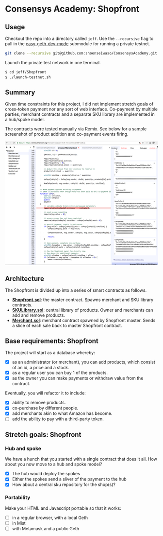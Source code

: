 # Consensys Academy: Shopfront

## Usage

Checkout the repo into a directory called `jeff`. Use the `--recursive` flag to pull in the [easy-geth-dev-mode](https://github.com/curvegrid/easy-geth-dev-mode) submodule for running a private testnet.

```sh
git clone --recursive git@github.com:shoenseiwaso/ConsensysAcademy.git ./jeff
```

Launch the private test network in one terminal.

```sh
$ cd jeff/Shopfront
$ ./launch-testnet.sh
```

## Summary

Given time constraints for this project, I did not implement stretch goals of cross-token payment nor any sort of web interface. Co-payment by multiple parties, merchant contracts and a separate SKU library are implemented in a hub/spoke model.

The contracts were tested manually via Remix. See below for a sample screenshot of product addition and co-payment events firing.

![Debugging Shopfront contracts in Remix](shopfront-remix-testing.png)

## Architecture

The Shopfront is divided up into a series of smart contracts as follows.

* **[Shopfront.sol](https://github.com/shoenseiwaso/ConsensysAcademy/blob/master/Shopfront/contracts/Shopfront.sol)**: the master contract. Spawns merchant and SKU library contracts.
* **[SKULibrary.sol](https://github.com/shoenseiwaso/ConsensysAcademy/blob/master/Shopfront/contracts/SKULibrary.sol)**: central library of products. Owner and merchants can add and remove products.
* **[Merchant.sol](https://github.com/shoenseiwaso/ConsensysAcademy/blob/master/Shopfront/contracts/Merchant.sol)**: merchant contract spawned by Shopfront master. Sends a slice of each sale back to master Shopfront contract.

## Base requirements: Shopfront

The project will start as a database whereby:
- [x] as an administrator (or merchant), you can add products, which consist of an id, a price and a stock.
- [x] as a regular user you can buy 1 of the products.
- [x] as the owner you can make payments or withdraw value from the contract.

Eventually, you will refactor it to include:
- [x] ability to remove products.
- [x] co-purchase by different people.
- [x] add merchants akin to what Amazon has become.
- [ ] add the ability to pay with a third-party token.

## Stretch goals: Shopfront

### Hub and spoke
We have a hunch that you started with a single contract that does it all. How about you now move to a hub and spoke model?

- [x] The hub would deploy the spokes
- [x] Either the spokes send a sliver of the payment to the hub
- [x] How about a central sku repository for the shop(s)?

### Portability
Make your HTML and Javascript portable so that it works:

- [ ] in a regular browser, with a local Geth
- [ ] in Mist
- [ ] with Metamask and a public Geth